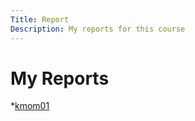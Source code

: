 ```yaml
---
Title: Report
Description: My reports for this course
---
```


My Reports
==============

*[kmom01](report/kmom01)